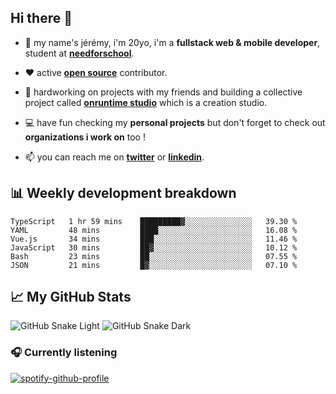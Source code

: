 ## Hi there 👋

- 👦 my name's jérémy, i'm 20yo, i'm a **fullstack web & mobile developer**, student at **[needforschool](https://www.needfor-school.com/)**.

- ❤️ active **[open source](https://github.com/jerembdn)** contributor.

- 🧠 hardworking on projects with my friends and building a collective project called **[onruntime studio](https://github.com/onruntime)** which is a creation studio.

- 💻 have fun checking my **personal projects** but don't forget to check out **organizations i work on** too !

- 📫 you can reach me on **[twitter](https://twitter.com/jerembdn)** or **[linkedin](https://www.linkedin.com/in/jeremybdn/)**.

## 📊 Weekly development breakdown

<!--START_SECTION:waka-->

```text
TypeScript   1 hr 59 mins    █████████▓░░░░░░░░░░░░░░░   39.30 %
YAML         48 mins         ████░░░░░░░░░░░░░░░░░░░░░   16.08 %
Vue.js       34 mins         ███░░░░░░░░░░░░░░░░░░░░░░   11.46 %
JavaScript   30 mins         ██▓░░░░░░░░░░░░░░░░░░░░░░   10.12 %
Bash         23 mins         ██░░░░░░░░░░░░░░░░░░░░░░░   07.55 %
JSON         21 mins         █▓░░░░░░░░░░░░░░░░░░░░░░░   07.10 %
```

<!--END_SECTION:waka-->

## 📈 My GitHub Stats

![GitHub Snake Light](https://raw.githubusercontent.com/jerembdn/jerembdn/output/github-contribution-grid-snake.svg#gh-light-mode-only)
![GitHub Snake Dark](https://raw.githubusercontent.com/jerembdn/jerembdn/output/github-contribution-grid-snake-dark.svg#gh-dark-mode-only)

### 🎧 Currently listening

[![spotify-github-profile](https://spotify-github-profile.vercel.app/api/view?uid=31225jnpumbhbpldcz2wjg24aymi&cover_image=true&theme=natemoo-re&show_offline=false&background_color=121212&bar_color=3356d7&bar_color_cover=false)](https://open.spotify.com/user/31225jnpumbhbpldcz2wjg24aymi)